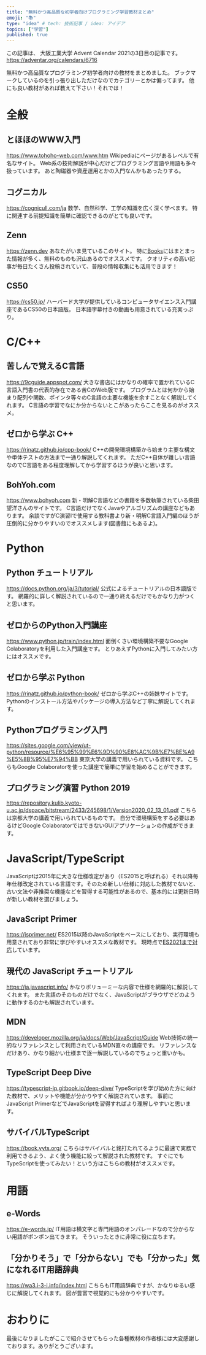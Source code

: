 ```yaml
---
title: "無料かつ高品質な初学者向けプログラミング学習教材まとめ"
emoji: "📚"
type: "idea" # tech: 技術記事 / idea: アイデア
topics: ["学習"]
published: true
---
```

この記事は、 大阪工業大学 Advent Calendar 2021の3日目の記事です。
https://adventar.org/calendars/6716

無料かつ高品質なプログラミング初学者向けの教材をまとめました。
ブックマークしているのを引っ張り出しただけなのでカテゴリーとかは偏ってます。
他にも良い教材があれば教えて下さい！それでは！

# 全般
## とほほのWWW入門
https://www.tohoho-web.com/www.htm
Wikipediaにページがあるレベルで有名なサイト。
Web系の技術解説が中心だけどプログラミング言語や用語も多々扱っています。
あと陶磁器や資産運用とかの入門なんかもあったりする。

## コグニカル
https://cognicull.com/ja
数学、自然科学、工学の知識を広く深く学べます。
特に関連する前提知識を簡単に確認できるのがとても良いです。

## Zenn
https://zenn.dev
あなたがいま見ているこのサイト。
特に[Books](https://zenn.dev/books)にはまとまった情報が多く、無料のものも沢山あるのでオススメです。
クオリティの高い記事が毎日たくさん投稿されていて、普段の情報収集にも活用できます！

## CS50
https://cs50.jp/
ハーバード大学が提供しているコンピュータサイエンス入門講座であるCS50の日本語版。
日本語字幕付きの動画も用意されている充実っぷり。

# C/C++
## 苦しんで覚えるC言語
https://9cguide.appspot.com/
大きな書店にはかなりの確率で置かれているC言語入門書の代表的存在である苦CのWeb版です。
プログラムとは何かから始まり配列や関数、ポインタ等々のC言語の主要な機能を余すことなく解説してくれます。
C言語の学習でなにか分からないとこがあったらここを見るのがオススメ。

## ゼロから学ぶ C++
https://rinatz.github.io/cpp-book/
C++の開発環境構築から始まり主要な構文や単体テストの方法まで一通り解説してくれます。
ただC++自体が難しい言語なのでC言語をある程度理解してから学習するほうが良いと思います。

## BohYoh.com 
https://www.bohyoh.com
新・明解C言語などの書籍を多数執筆されている柴田望洋さんのサイトです。
C言語だけでなくJavaやアルゴリズムの講座などもあります。
余談ですがC演習Ⅰで使用する教科書より新・明解C言語入門編のほうが圧倒的に分かりやすいのでオススメします(図書館にもあるよ)。

# Python
## Python チュートリアル
https://docs.python.org/ja/3/tutorial/
公式によるチュートリアルの日本語版です。
網羅的に詳しく解説されているので一通り終えるだけでもかなり力がつくと思います。

## ゼロからのPython入門講座
https://www.python.jp/train/index.html
面倒くさい環境構築不要なGoogle Colaboratoryを利用した入門講座です。
とりあえずPythonに入門してみたい方にはオススメです。

## ゼロから学ぶ Python
https://rinatz.github.io/python-book/
ゼロから学ぶC++の姉妹サイトです。
Pythonのインストール方法やパッケージの導入方法など丁寧に解説してくれます。

## Pythonプログラミング入門
https://sites.google.com/view/ut-python/resource/%E6%95%99%E6%9D%90%E8%AC%9B%E7%BE%A9%E5%8B%95%E7%94%BB
東京大学の講義で用いられている資料です。
こちらもGoogle Colaboratorを使った講座で簡単に学習を始めることができます。

## プログラミング演習 Python 2019
https://repository.kulib.kyoto-u.ac.jp/dspace/bitstream/2433/245698/1/Version2020_02_13_01.pdf
こちらは京都大学の講義で用いられているものです。
自分で環境構築をする必要はあるけどGoogle ColaboratorではできないGUIアプリケーションの作成ができます。

# JavaScript/TypeScript
JavaScriptは2015年に大きな仕様改定があり（ES2015と呼ばれる）それ以降毎年仕様改定されている言語です。そのため新しい仕様に対応した教材でないと、古い文法や非推奨な機能などを習得する可能性があるので、基本的には更新日時が新しい教材を選びましょう。

## JavaScript Primer
https://jsprimer.net/
ES2015以降のJavaScriptをベースにしており、実行環境も用意されており非常に学びやすいオススメな教材です。
現時点で[ES2021まで対応](https://github.com/asciidwango/js-primer/issues/1220)しています。

## 現代の JavaScript チュートリアル
https://ja.javascript.info/
かなりボリューミーな内容で仕様を網羅的に解説してくれます。
また言語のそのものだけでなく、JavaScriptがブラウザでどのように動作するのかも解説されています。

## MDN
https://developer.mozilla.org/ja/docs/Web/JavaScript/Guide
Web技術の統一的なリファレンスとして利用されているMDN直々の講座です。
リファレンスなだけあり、かなり細かい仕様まで逐一解説しているのでちょっと重いかも。

## TypeScript Deep Dive
https://typescript-jp.gitbook.io/deep-dive/
TypeScriptを学び始めた方に向けた教材で、メリットや機能が分かりやすく解説されています。
事前にJavaScript PrimerなどでJavaScriptを習得すればより理解しやすいと思います。

## サバイバルTypeScript
https://book.yyts.org/
こちらはサバイバルと銘打たれてるように最速で実務で利用できるよう、よく使う機能に絞って解説された教材です。
すぐにでもTypeScriptを使ってみたい！という方はこちらの教材がオススメです。

# 用語
## e-Words
https://e-words.jp/
IT用語は横文字と専門用語のオンパレードなので分からない用語がポンポン出てきます。
そういったときに非常に役に立ちます。

## 「分かりそう」で「分からない」でも「分かった」気になれるIT用語辞典
https://wa3.i-3-i.info/index.html
こちらもIT用語辞典ですが、かなりゆるい感じに解説してくれます。
図が豊富で視覚的にも分かりやすいです。

# おわりに
最後になりましたがここで紹介させてもらった各種教材の作者様には大変感謝しております。ありがとうございます。